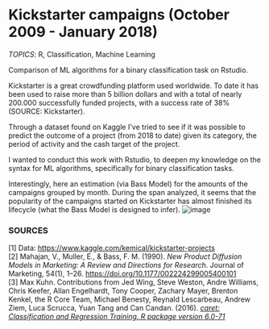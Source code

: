 # Kickstarter campaigns (October 2009 - January 2018)

*TOPICS*: R, Classification, Machine Learning


Comparison of ML algorithms for a binary classification task on Rstudio.


Kickstarter is a great crowdfunding platform used worldwide. To date it has been used to raise more than 5 billion dollars and with a total of nearly 200.000 successfully funded projects, with a success rate of 38% (SOURCE: Kickstarter).

Through a dataset found on Kaggle I've tried to see if it was possible to predict the outcome of a project (from 2018 to date) given its category, the period of activity and the cash target of the project.

I wanted to conduct this work with Rstudio, to deepen my knowledge on the syntax for ML algorithms, specifically for binary classification tasks.

Interestingly, here an estimation (via Bass Model) for the amounts of the campaigns grouped by month. During the span analyzed, it seems that the popularity of the campaigns started on Kickstarter has almost finished its lifecycle (what the Bass Model is designed to infer).
![image](https://user-images.githubusercontent.com/61026948/202702772-3d33e4f4-2f2e-461e-904a-ba9f2474560c.png)


### SOURCES
[1] Data: https://www.kaggle.com/kemical/kickstarter-projects  
[2] Mahajan, V., Muller, E., & Bass, F. M. (1990). *New Product Diffusion Models in Marketing: A Review and Directions for Research*. Journal of Marketing, 54(1), 1–26. https://doi.org/10.1177/002224299005400101  
[3] Max Kuhn. Contributions from Jed Wing, Steve Weston, Andre Williams, Chris Keefer, Allan Engelhardt, Tony Cooper, Zachary Mayer, Brenton Kenkel, the R Core Team, Michael Benesty, Reynald Lescarbeau, Andrew Ziem, Luca Scrucca, Yuan Tang and Can Candan. (2016). [*caret: Classification and Regression Training. R package version 6.0-71*](https://CRAN.R-project.org/package=caret)
